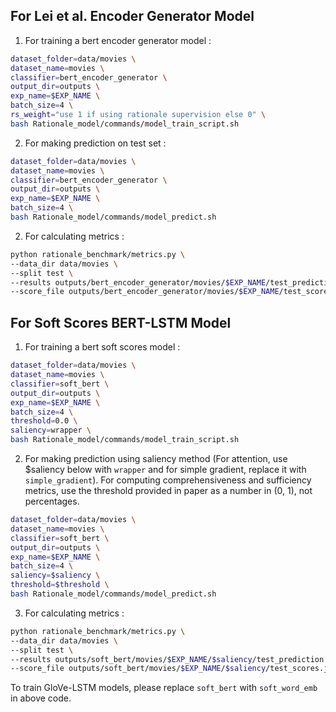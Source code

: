 For Lei et al. Encoder Generator Model
---------------------------------------

1. For training a bert encoder generator model :
```bash
dataset_folder=data/movies \
dataset_name=movies \
classifier=bert_encoder_generator \
output_dir=outputs \
exp_name=$EXP_NAME \
batch_size=4 \
rs_weight="use 1 if using rationale supervision else 0" \
bash Rationale_model/commands/model_train_script.sh
```

2. For making prediction on test set :
```bash
dataset_folder=data/movies \
dataset_name=movies \
classifier=bert_encoder_generator \
output_dir=outputs \
exp_name=$EXP_NAME \
batch_size=4 \
bash Rationale_model/commands/model_predict.sh
```

2. For calculating metrics : 
```bash
python rationale_benchmark/metrics.py \
--data_dir data/movies \
--split test \
--results outputs/bert_encoder_generator/movies/$EXP_NAME/test_prediction.jsonl
--score_file outputs/bert_encoder_generator/movies/$EXP_NAME/test_scores.json
```

For Soft Scores BERT-LSTM Model
---------------------

1. For training a bert soft scores model :
```bash
dataset_folder=data/movies \
dataset_name=movies \
classifier=soft_bert \
output_dir=outputs \
exp_name=$EXP_NAME \
batch_size=4 \
threshold=0.0 \
saliency=wrapper \
bash Rationale_model/commands/model_train_script.sh
```
2. For making prediction using saliency method (For attention, use $saliency below with `wrapper` and for simple gradient, replace it with `simple_gradient`). For computing comprehensiveness and sufficiency metrics, use the threshold provided in paper as a number in (0, 1), not percentages.

```bash
dataset_folder=data/movies \
dataset_name=movies \
classifier=soft_bert \
output_dir=outputs \
exp_name=$EXP_NAME \
batch_size=4 \
saliency=$saliency \
threshold=$threshold \
bash Rationale_model/commands/model_predict.sh
```

3. For calculating metrics : 

```bash
python rationale_benchmark/metrics.py \
--data_dir data/movies \
--split test \
--results outputs/soft_bert/movies/$EXP_NAME/$saliency/test_prediction.jsonl
--score_file outputs/soft_bert/movies/$EXP_NAME/$saliency/test_scores.json
```
To train GloVe-LSTM models, please replace `soft_bert` with `soft_word_emb` in above code.